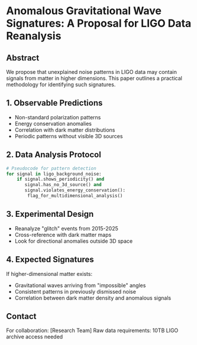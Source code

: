 # Anomalous Gravitational Wave Signatures: A Proposal for LIGO Data Reanalysis

## Abstract
We propose that unexplained noise patterns in LIGO data may contain signals from matter in higher dimensions. This paper outlines a practical methodology for identifying such signatures.

## 1. Observable Predictions
- Non-standard polarization patterns
- Energy conservation anomalies  
- Correlation with dark matter distributions
- Periodic patterns without visible 3D sources

## 2. Data Analysis Protocol
```python
# Pseudocode for pattern detection
for signal in ligo_background_noise:
    if signal.shows_periodicity() and 
       signal.has_no_3d_source() and
       signal.violates_energy_conservation():
        flag_for_multidimensional_analysis()
```

## 3. Experimental Design
- Reanalyze "glitch" events from 2015-2025
- Cross-reference with dark matter maps
- Look for directional anomalies outside 3D space

## 4. Expected Signatures
If higher-dimensional matter exists:
- Gravitational waves arriving from "impossible" angles
- Consistent patterns in previously dismissed noise
- Correlation between dark matter density and anomalous signals

## Contact
For collaboration: [Research Team]
Raw data requirements: 10TB LIGO archive access needed